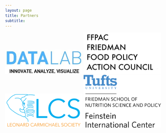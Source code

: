 ```yaml
---
layout: page
title: Partners 
subtitle: 
---
```


<img src="/img/partners/datalablogo.jpg" width="250">

<img src="/img/partners/fcs.jpg" width="250">

<img src="/img/partners/lcs.png" width="250">

<img src="/img/partners/feinstein.png" width="250">
